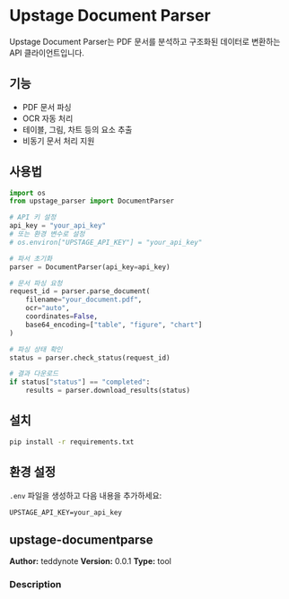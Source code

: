 # Upstage Document Parser

Upstage Document Parser는 PDF 문서를 분석하고 구조화된 데이터로 변환하는 API 클라이언트입니다.

## 기능

- PDF 문서 파싱
- OCR 자동 처리
- 테이블, 그림, 차트 등의 요소 추출
- 비동기 문서 처리 지원

## 사용법

```python
import os
from upstage_parser import DocumentParser

# API 키 설정
api_key = "your_api_key"
# 또는 환경 변수로 설정
# os.environ["UPSTAGE_API_KEY"] = "your_api_key"

# 파서 초기화
parser = DocumentParser(api_key=api_key)

# 문서 파싱 요청
request_id = parser.parse_document(
    filename="your_document.pdf", 
    ocr="auto",
    coordinates=False,
    base64_encoding=["table", "figure", "chart"]
)

# 파싱 상태 확인
status = parser.check_status(request_id)

# 결과 다운로드
if status["status"] == "completed":
    results = parser.download_results(status)
```

## 설치

```bash
pip install -r requirements.txt
```

## 환경 설정

`.env` 파일을 생성하고 다음 내용을 추가하세요:

```
UPSTAGE_API_KEY=your_api_key
```

## upstage-documentparse

**Author:** teddynote
**Version:** 0.0.1
**Type:** tool

### Description



